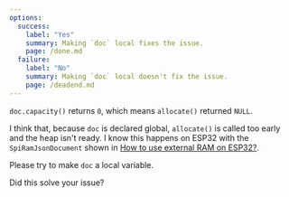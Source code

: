 ```yaml
---
options:
  success:
    label: "Yes"
    summary: Making `doc` local fixes the issue.
    page: /done.md
  failure:
    label: "No"
    summary: Making `doc` local doesn't fix the issue.
    page: /deadend.md
---
```


`doc.capacity()` returns `0`, which means `allocate()` returned `NULL`.

I think that, because `doc` is declared global, `allocate()` is called too early and the heap isn't ready.
I know this happens on ESP32 with the `SpiRamJsonDocument` shown in [How to use external RAM on ESP32?](/v6/how-to/use-external-ram-on-esp32/).

Please try to make `doc` a local variable.

Did this solve your issue?
